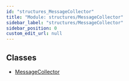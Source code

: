 ```yaml
---
id: "structures_MessageCollector"
title: "Module: structures/MessageCollector"
sidebar_label: "structures/MessageCollector"
sidebar_position: 0
custom_edit_url: null
---
```


## Classes

- [MessageCollector](/api/classes/structures_MessageCollector.MessageCollector.md)
